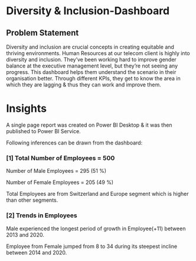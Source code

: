 # Diversity & Inclusion-Dashboard


## Problem Statement

Diversity and inclusion are crucial concepts in creating equitable and thriving environments. Human Resources at our telecom client is highly into diversity and inclusion. They’ve been working hard to improve gender balance at the executive management level, but they’re not seeing any progress.
This dashboard helps them understand the scenario in their organisation better. Through different KPIs, they get to know the area in which they are lagging & thus they can work and improve them.

# Insights

A single page report was created on Power BI Desktop & it was then published to Power BI Service.

Following inferences can be drawn from the dashboard:

### [1] Total Number of Employees = 500

   Number of Male Employees = 295 (51 %)

   Number of Female Employees = 205 (49 %)

   Total Employees are from Switzerland and Europe segment which is higher than other segments.

 ### [2] Trends in Employees

 Male experienced the longest period of growth in Employee(+11) between 2013 and 2020.

 Employee from Female jumped from 8 to 34 during its steepest incline between 2014 and 2020.
